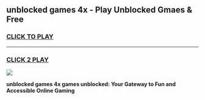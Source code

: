 
## unblocked games 4x - Play Unblocked Gmaes & Free
<h3>
<a href="https://news.freeplayer.one?title=unblocked_games_4x&ref=16F">CLICK TO PLAY</a></h3>
<hr>

<h3>
<a href="https://news.freeplayer.one?title=unblocked_games_4x&ref=16F">CLICK 2 PLAY</a>
  
</h3>

<a href="https://news.freeplayer.one?title=unblocked_games_4x&ref=16F/"><img src="https://clearcache.store/games.png"></a>


**unblocked games 4x games unblocked: Your Gateway to Fun and Accessible Online Gaming**
